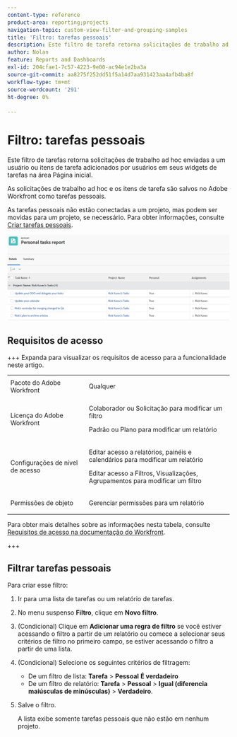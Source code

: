```yaml
---
content-type: reference
product-area: reporting;projects
navigation-topic: custom-view-filter-and-grouping-samples
title: 'Filtro: tarefas pessoais'
description: Este filtro de tarefa retorna solicitações de trabalho ad hoc enviadas a um usuário ou itens de tarefa adicionados por usuários em sua área de Início. As tarefas pessoais não estão conectadas a um projeto, mas podem ser movidas para um projeto, se necessário.
author: Nolan
feature: Reports and Dashboards
exl-id: 204cfae1-7c57-4223-9e00-ac94e1e2ba3a
source-git-commit: aa8275f252dd51f5a14d7aa931423aa4afb4ba8f
workflow-type: tm+mt
source-wordcount: '291'
ht-degree: 0%

---
```


# Filtro: tarefas pessoais

<!--Audited: 10/2024-->

Este filtro de tarefas retorna solicitações de trabalho ad hoc enviadas a um usuário ou itens de tarefa adicionados por usuários em seus widgets de tarefas na área Página inicial.

As solicitações de trabalho ad hoc e os itens de tarefa são salvos no Adobe Workfront como tarefas pessoais.

As tarefas pessoais não estão conectadas a um projeto, mas podem ser movidas para um projeto, se necessário. Para obter informações, consulte [Criar tarefas pessoais](/help/quicksilver/workfront-basics/updating-work-items-and-viewing-updates/create-personal-tasks.md).

![Relatório de tarefas pessoais](assets/personal-tasks-report.png)

## Requisitos de acesso

+++ Expanda para visualizar os requisitos de acesso para a funcionalidade neste artigo. 

<table style="table-layout:auto"> 
 <col> 
 <col> 
 <tbody> 
  <tr> 
   <td role="rowheader">Pacote do Adobe Workfront</td> 
   <td> <p>Qualquer</p> </td> 
  </tr> 
  <tr> 
   <td role="rowheader">Licença do Adobe Workfront</td> 
   <td> 
   <p>Colaborador ou Solicitação para modificar um filtro </p>
   <p>Padrão ou Plano para modificar um relatório</p>
  </tr> 
  <tr> 
   <td role="rowheader">Configurações de nível de acesso</td> 
   <td> <p>Editar acesso a relatórios, painéis e calendários para modificar um relatório</p> <p>Editar acesso a Filtros, Visualizações, Agrupamentos para modificar um filtro</p> </td> 
  </tr> 
  <tr> 
   <td role="rowheader">Permissões de objeto</td> 
   <td> <p>Gerenciar permissões para um relatório</p>  </td> 
  </tr> 
 </tbody> 
</table>

Para obter mais detalhes sobre as informações nesta tabela, consulte [Requisitos de acesso na documentação do Workfront](/help/quicksilver/administration-and-setup/add-users/access-levels-and-object-permissions/access-level-requirements-in-documentation.md).

+++

## Filtrar tarefas pessoais

Para criar esse filtro:

1. Ir para uma lista de tarefas ou um relatório de tarefas.
1. No menu suspenso **Filtro**, clique em **Novo filtro**.
1. (Condicional) Clique em **Adicionar uma regra de filtro** se você estiver acessando o filtro a partir de um relatório ou comece a selecionar seus critérios de filtro no primeiro campo, se estiver acessando o filtro a partir de uma lista.
1. (Condicional) Selecione os seguintes critérios de filtragem:

   * De um filtro de lista: **Tarefa** > **Pessoal** **É verdadeiro**
   * De um filtro de relatório: **Tarefa** > **Pessoal** > **Igual (diferencia maiúsculas de minúsculas)** > **Verdadeiro**.
1. Salve o filtro.

   A lista exibe somente tarefas pessoais que não estão em nenhum projeto.
